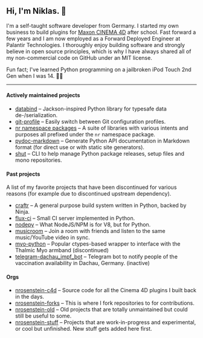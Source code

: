 ## Hi, I'm Niklas. 👋

I'm a self-taught software developer from Germany. I started my own business to build plugins for [Maxon CINEMA 4D](https://www.maxon.net/en/) after school. Fast forward a few years and I am now employed as a Forward Deployed Engineer at Palantir Technologies. I thoroughly enjoy building software and strongly believe in open source principles, which is why I have always shared all of my non-commercial code on GitHub under an MIT license.

Fun fact; I've learned Python programming on a jailbroken iPod Touch 2nd Gen when I was 14. 🤷‍♂️

---

#### Actively maintained projects

* [databind](https://github.com/NiklasRosenstein/databind) &ndash; Jackson-inspired Python library for typesafe data de-/serialization.
* [git-profile](https://github.com/NiklasRosenstein/git-profile) &ndash; Easily switch between Git configuration profiles.
* [nr namespace packages](https://gitea.nkl.st/NiklasRosenstein/nr) &ndash; A suite of libraries with various intents and purposes all prefixed under the `nr` namespace package.
* [pydoc-markdown](https://github.com/NiklasRosenstein/pydoc-markdown) &ndash; Generate Python API documentation in Markdown format (for direct use or with static site generators).
* [shut](https://github.com/NiklasRosenstein/shut) &ndash; CLI to help manage Python package releases, setup files and mono repositories.

#### Past projects

A list of my favorite projects that have been discontinued for various reasons (for example due to discontinued upstream dependency).

* [craftr](https://github.com/craftr-build/craftr) &ndash; A general purpose build system written in Python, backed by Ninja.
* [flux-ci](https://github.com/nrosenstein-stuff/flux-ci) &ndash; Small CI server implemented in Python.
* [nodepy](https://github.com/nodepy) &ndash; What NodeJS/NPM is for V8, but for Python.
* [musicroom](https://github.com/nrosenstein-stuff/musicroom) &ndash; Join a room with friends and listen to the same music/YouTube video in sync.
* [myo-python](https://github.com/nrosenstein-stuff/myo-python) &ndash; Popular ctypes-based wrapper to interface with the Thalmic Myo armband (discontinued)
* [telegram-dachau_impf_bot](https://github.com/nrosenstein-stuff/telegram-dachau_impf_bot) &ndash; Telegram bot to notify people of the vaccination availability in Dachau, Germany. (inactive)

#### Orgs

* [nrosenstein-c4d](https://github.com/nrosenstein-c4d) &ndash; Source code for all the Cinema 4D plugins I built back in the days.
* [nrosenstein-forks](https://github.com/nrosenstein-forks) &ndash; This is where I fork repositories to for contributions.
* [nrosenstein-old](https://github.com/nrosenstein-old) &ndash; Old projects that are totally unmaintained but could still be useful to some.
* [nrosenstein-stuff](https://github.com/nrosenstein-stuff) &ndash; Projects that are work-in-progress and experimental, or cool but unfinished. New stuff gets added here first.
